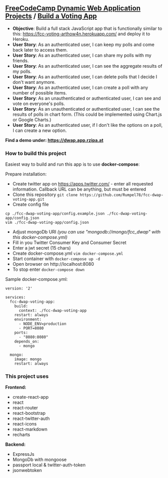 ## [FreeCodeCamp Dynamic Web Application Projects](https://www.freecodecamp.org) / [Build a Voting App](https://www.freecodecamp.org/challenges/build-a-voting-app)

* **Objective**: Build a full stack JavaScript app that is functionally similar to this: https://fcc-voting-arthow4n.herokuapp.com/ and deploy it to Heroku.
* **User Story**: As an authenticated user, I can keep my polls and come back later to access them.
* **User Story**: As an authenticated user, I can share my polls with my friends.
* **User Story**: As an authenticated user, I can see the aggregate results of my polls.
* **User Story**: As an authenticated user, I can delete polls that I decide I don't want anymore.
* **User Story**: As an authenticated user, I can create a poll with any number of possible items.
* **User Story**: As an unauthenticated or authenticated user, I can see and vote on everyone's polls.
* **User Story**: As an unauthenticated or authenticated user, I can see the results of polls in chart form. (This could be implemented using Chart.js or Google Charts.)
* **User Story**: As an authenticated user, if I don't like the options on a poll, I can create a new option.

**Find a demo under: https://dwap.app.rzipa.at**

### How to build this project

Easiest way to build and run this app is to use **docker-compose**:

Prepare installation:
* Create twitter app on https://apps.twitter.com/ - enter all requested information. Callback URL can be anything, but must be entered
* Clone this repository `git clone https://github.com/Rumpel78/fcc-dwap-voting-app.git`
* Create config file 
```
cp ./fcc-dwap-voting-app/config.example.json ./fcc-dwap-voting-app/config.json
vim ./fcc-dwap-voting-app/config.json
```
* Adjust mongoDb URI *(you can use "mongodb://mongo/fcc_dwap" with this docker-compose.yml)*
* Fill in you Twitter Consumer Key and Consumer Secret
* Enter a jwt secret (15 chars)
* Create docker-compose.yml `vim docker-compose.yml`
* Start container with `docker-compose up -d`
* Open browser on http://localhost:8080
* To stop enter `docker-compose down`

Sample docker-compose.yml:
```
version: '2'

services:
  fcc-dwap-voting-app:
    build:
      context: ./fcc-dwap-voting-app
    restart: always
    environment:
      - NODE_ENV=production
      - PORT=8080
    ports:
      - "8080:8080"
    depends_on:
      - mongo

  mongo:
    image: mongo
    restart: always
```



### This project uses
 
**Frontend:**
* create-react-app
* react
* react-router
* react-bootstrap
* react-twitter-auth
* react-icons
* react-markdown
* recharts

**Backend:**
* ExpressJs
* MongoDb with mongoose
* passport local & twitter-auth-token
* jsonwebtoken